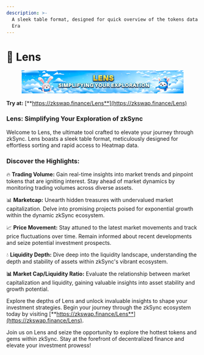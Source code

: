 ```yaml
---
description: >-
  A sleek table format, designed for quick overview of the tokens data on ZKsync
  Era
---
```


# 💎 Lens

<figure><img src="../.gitbook/assets/LENS.png" alt=""><figcaption></figcaption></figure>

**Try at:** [**https://zkswap.finance/Lens**](https://zkswap.finance/Lens)

### Lens: Simplifying Your Exploration of zkSync

Welcome to Lens, the ultimate tool crafted to elevate your journey through zkSync. Lens boasts a sleek table format, meticulously designed for effortless sorting and rapid access to Heatmap data.

### Discover the Highlights:

🔥 **Trading Volume:** Gain real-time insights into market trends and pinpoint tokens that are igniting interest. Stay ahead of market dynamics by monitoring trading volumes across diverse assets.

📊 **Marketcap:** Unearth hidden treasures with undervalued market capitalization. Delve into promising projects poised for exponential growth within the dynamic zkSync ecosystem.

📈 **Price Movement:** Stay attuned to the latest market movements and track price fluctuations over time. Remain informed about recent developments and seize potential investment prospects.

💧 **Liquidity Depth:** Dive deep into the liquidity landscape, understanding the depth and stability of assets within zkSync's vibrant ecosystem.

**📊 Market Cap/Liquidity Ratio:** Evaluate the relationship between market capitalization and liquidity, gaining valuable insights into asset stability and growth potential.

Explore the depths of Lens and unlock invaluable insights to shape your investment strategies. Begin your journey through the zkSync ecosystem today by visiting  [**https://zkswap.finance/Lens**](https://zkswap.finance/Lens).

Join us on Lens and seize the opportunity to explore the hottest tokens and gems within zkSync. Stay at the forefront of decentralized finance and elevate your investment prowess!
